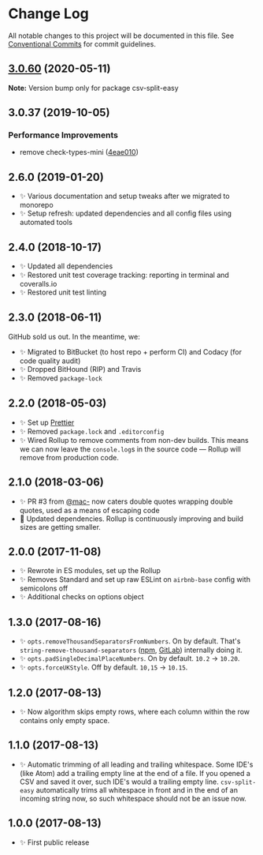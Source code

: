 # Change Log

All notable changes to this project will be documented in this file.
See [Conventional Commits](https://conventionalcommits.org) for commit guidelines.

## [3.0.60](https://gitlab.com/codsen/codsen/compare/csv-split-easy@3.0.59...csv-split-easy@3.0.60) (2020-05-11)

**Note:** Version bump only for package csv-split-easy





## 3.0.37 (2019-10-05)

### Performance Improvements

- remove check-types-mini ([4eae010](https://gitlab.com/codsen/codsen/commit/4eae010))

## 2.6.0 (2019-01-20)

- ✨ Various documentation and setup tweaks after we migrated to monorepo
- ✨ Setup refresh: updated dependencies and all config files using automated tools

## 2.4.0 (2018-10-17)

- ✨ Updated all dependencies
- ✨ Restored unit test coverage tracking: reporting in terminal and coveralls.io
- ✨ Restored unit test linting

## 2.3.0 (2018-06-11)

GitHub sold us out. In the meantime, we:

- ✨ Migrated to BitBucket (to host repo + perform CI) and Codacy (for code quality audit)
- ✨ Dropped BitHound (RIP) and Travis
- ✨ Removed `package-lock`

## 2.2.0 (2018-05-03)

- ✨ Set up [Prettier](https://prettier.io)
- ✨ Removed `package.lock` and `.editorconfig`
- ✨ Wired Rollup to remove comments from non-dev builds. This means we can now leave the `console.log`s in the source code — Rollup will remove from production code.

## 2.1.0 (2018-03-06)

- ✨ PR \#3 from [@mac-](https://github.com/mac-) now caters double quotes wrapping double quotes, used as a means of escaping code
- 🔧 Updated dependencies. Rollup is continuously improving and build sizes are getting smaller.

## 2.0.0 (2017-11-08)

- ✨ Rewrote in ES modules, set up the Rollup
- ✨ Removes Standard and set up raw ESLint on `airbnb-base` config with semicolons off
- ✨ Additional checks on options object

## 1.3.0 (2017-08-16)

- ✨ `opts.removeThousandSeparatorsFromNumbers`. On by default. That's `string-remove-thousand-separators` ([npm](https://www.npmjs.com/package/string-remove-thousand-separators), [GitLab](https://gitlab.com/codsen/codsen/tree/master/packages/string-remove-thousand-separators)) internally doing it.
- ✨ `opts.padSingleDecimalPlaceNumbers`. On by default. `10.2` → `10.20`.
- ✨ `opts.forceUKStyle`. Off by default. `10,15` → `10.15`.

## 1.2.0 (2017-08-13)

- ✨ Now algorithm skips empty rows, where each column within the row contains only empty space.

## 1.1.0 (2017-08-13)

- ✨ Automatic trimming of all leading and trailing whitespace. Some IDE's (like Atom) add a trailing empty line at the end of a file. If you opened a CSV and saved it over, such IDE's would a trailing empty line. `csv-split-easy` automatically trims all whitespace in front and in the end of an incoming string now, so such whitespace should not be an issue now.

## 1.0.0 (2017-08-13)

- ✨ First public release
